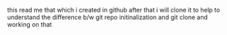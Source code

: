 this read me that which i created in github after that i will clone it to help to understand the difference b/w git repo initinalization and git clone and working on that 
